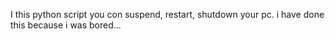 I this python script you con suspend, restart, shutdown your pc.
i have done this because i was bored...
